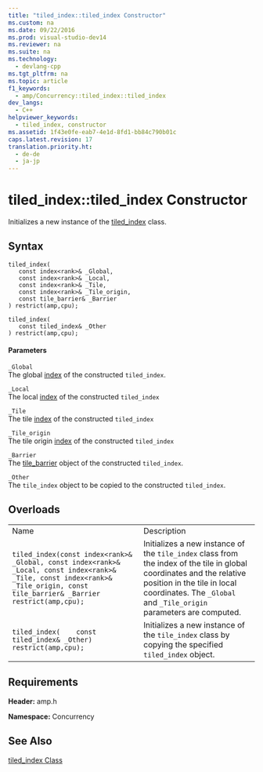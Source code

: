 ```yaml
---
title: "tiled_index::tiled_index Constructor"
ms.custom: na
ms.date: 09/22/2016
ms.prod: visual-studio-dev14
ms.reviewer: na
ms.suite: na
ms.technology: 
  - devlang-cpp
ms.tgt_pltfrm: na
ms.topic: article
f1_keywords: 
  - amp/Concurrency::tiled_index::tiled_index
dev_langs: 
  - C++
helpviewer_keywords: 
  - tiled_index, constructor
ms.assetid: 1f43e0fe-eab7-4e1d-8fd1-bb84c790b01c
caps.latest.revision: 17
translation.priority.ht: 
  - de-de
  - ja-jp
---
```

# tiled_index::tiled_index Constructor
Initializes a new instance of the [tiled_index](../vs140/tiled_index-class.md) class.  
  
## Syntax  
  
```  
tiled_index(  
   const index<rank>& _Global,  
   const index<rank>& _Local,  
   const index<rank>& _Tile,  
   const index<rank>& _Tile_origin,  
   const tile_barrier& _Barrier  
) restrict(amp,cpu);  
  
tiled_index(  
   const tiled_index& _Other  
) restrict(amp,cpu);  
```  
  
#### Parameters  
 `_Global`  
 The global [index](../vs140/index-class.md) of the constructed `tiled_index`.  
  
 `_Local`  
 The local [index](../vs140/index-class.md) of the constructed `tiled_index`  
  
 `_Tile`  
 The tile [index](../vs140/index-class.md) of the constructed `tiled_index`  
  
 `_Tile_origin`  
 The tile origin [index](../vs140/index-class.md) of the constructed `tiled_index`  
  
 `_Barrier`  
 The [tile_barrier](../vs140/tile_barrier-class.md) object of the constructed `tiled_index`.  
  
 `_Other`  
 The `tile_index` object to be copied to the constructed `tiled_index`.  
  
## Overloads  
  
|||  
|-|-|  
|Name|Description|  
|`tiled_index(const index<rank>& _Global, const index<rank>& _Local, const index<rank>& _Tile, const index<rank>& _Tile_origin, const tile_barrier& _Barrier restrict(amp,cpu);`|Initializes a new instance of the `tile_index` class from the index of the tile in global coordinates and the relative position in the tile in local coordinates. The `_Global` and `_Tile_origin` parameters are computed.|  
|`tiled_index(    const tiled_index& _Other) restrict(amp,cpu);`|Initializes a new instance of the `tile_index` class by copying the specified `tiled_index` object.|  
  
## Requirements  
 **Header:** amp.h  
  
 **Namespace:** Concurrency  
  
## See Also  
 [tiled_index Class](../vs140/tiled_index-class.md)